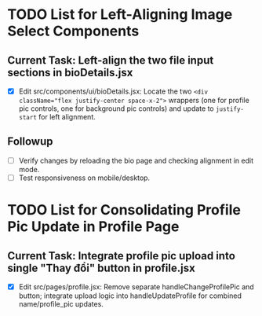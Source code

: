# TODO List for Left-Aligning Image Select Components

## Current Task: Left-align the two file input sections in bioDetails.jsx

- [x] Edit src/components/ui/bioDetails.jsx: Locate the two `<div className="flex justify-center space-x-2">` wrappers (one for profile pic controls, one for background pic controls) and update to `justify-start` for left alignment.

## Followup
- [ ] Verify changes by reloading the bio page and checking alignment in edit mode.
- [ ] Test responsiveness on mobile/desktop.

# TODO List for Consolidating Profile Pic Update in Profile Page

## Current Task: Integrate profile pic upload into single "Thay đổi" button in profile.jsx

- [x] Edit src/pages/profile.jsx: Remove separate handleChangeProfilePic and button; integrate upload logic into handleUpdateProfile for combined name/profile_pic updates.
